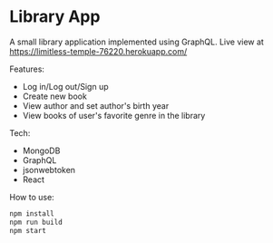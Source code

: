 # Library App

A small library application implemented using GraphQL. Live view at https://limitless-temple-76220.herokuapp.com/

Features:
- Log in/Log out/Sign up
- Create new book
- View author and set author's birth year
- View books of user's favorite genre in the library

Tech:
- MongoDB
- GraphQL
- jsonwebtoken
- React

How to use:
```bash
npm install
npm run build
npm start
```